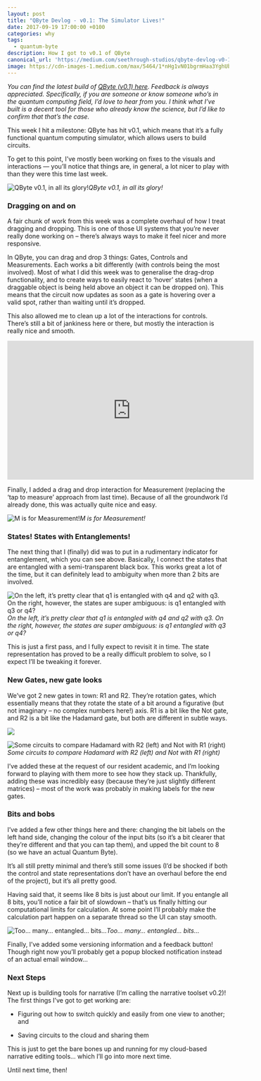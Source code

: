 ```yaml
---
layout: post
title: "QByte Devlog - v0.1: The Simulator Lives!"
date: 2017-09-19 17:00:00 +0100
categories: why
tags:
  - quantum-byte
description: How I got to v0.1 of QByte
canonical_url: 'https://medium.com/seethrough-studios/qbyte-devlog-v0-1-the-simulator-lives-5daf39c52b44'
image: https://cdn-images-1.medium.com/max/5464/1*nHg1vN01bgrmHaa3YghUbQ@2x.png
---
```


*You can find the latest build of [QByte (v0.1) here](https://developer.cloud.unity3d.com/share/WJDRbh7rhz/). Feedback is always appreciated. Specifically, if you are someone or know someone who’s in the quantum computing field, I’d love to hear from you. I think what I’ve built is a decent tool for those who already know the science, but I’d like to confirm that that’s the case.*

This week I hit a milestone: QByte has hit v0.1, which means that it’s a fully functional quantum computing simulator, which allows users to build circuits.

To get to this point, I’ve mostly been working on fixes to the visuals and interactions — you’ll notice that things are, in general, a lot nicer to play with than they were this time last week.

![QByte v0.1, in all its glory!](https://cdn-images-1.medium.com/max/5464/1*nHg1vN01bgrmHaa3YghUbQ@2x.png)*QByte v0.1, in all its glory!*

### Dragging on and on

A fair chunk of work from this week was a complete overhaul of how I treat dragging and dropping. This is one of those UI systems that you’re never really done working on – there’s always ways to make it feel nicer and more responsive.

In QByte, you can drag and drop 3 things: Gates, Controls and Measurements. Each works a bit differently (with controls being the most involved). Most of what I did this week was to generalise the drag-drop functionality, and to create ways to easily react to ‘hover’ states (when a draggable object is being held above an object it can be dropped on). This means that the circuit now updates as soon as a gate is hovering over a valid spot, rather than waiting until it’s dropped.

This also allowed me to clean up a lot of the interactions for controls. There’s still a bit of jankiness here or there, but mostly the interaction is really nice and smooth.

<center><iframe width="560" height="315" src="https://www.youtube.com/embed/u0nnn_4ZKGs" frameborder="0" allowfullscreen></iframe></center>

Finally, I added a drag and drop interaction for Measurement (replacing the ‘tap to measure’ approach from last time). Because of all the groundwork I’d already done, this was actually quite nice and easy.

![M is for Measurement!](https://cdn-images-1.medium.com/max/3618/1*4YCz1EgeUYzdy8ob84doWA@2x.jpeg)*M is for Measurement!*

### States! States with Entanglements!

The next thing that I (finally) did was to put in a rudimentary indicator for entanglement, which you can see above. Basically, I connect the states that are entangled with a semi-transparent black box. This works great a lot of the time, but it can definitely lead to ambiguity when more than 2 bits are involved.

![On the left, it’s pretty clear that q1 is entangled with q4 and q2 with q3. On the right, however, the states are super ambiguous: is q1 entangled with q3 or q4?](https://cdn-images-1.medium.com/max/3732/1*9lgiClRITaecJKaXNQOPIg@2x.jpeg)*On the left, it’s pretty clear that q1 is entangled with q4 and q2 with q3. On the right, however, the states are super ambiguous: is q1 entangled with q3 or q4?*

This is just a first pass, and I fully expect to revisit it in time. The state representation has proved to be a really difficult problem to solve, so I expect I’ll be tweaking it forever.

### New Gates, new gate looks

We’ve got 2 new gates in town: R1 and R2. They’re rotation gates, which essentially means that they rotate the state of a bit around a figurative (but not imaginary – no complex numbers here!) axis. R1 is a bit like the Not gate, and R2 is a bit like the Hadamard gate, but both are different in subtle ways.

![](https://cdn-images-1.medium.com/max/4630/1*CU6XNVx38WEUTzPs537qoA@2x.jpeg)

![Some circuits to compare Hadamard with R2 (left) and Not with R1 (right)](https://cdn-images-1.medium.com/max/4640/1*rqXBdCihzg4i3gWoMv9wDQ@2x.jpeg)*Some circuits to compare Hadamard with R2 (left) and Not with R1 (right)*

I’ve added these at the request of our resident academic, and I’m looking forward to playing with them more to see how they stack up. Thankfully, adding these was incredibly easy (because they’re just slightly different matrices) – most of the work was probably in making labels for the new gates.

### Bits and bobs

I’ve added a few other things here and there: changing the bit labels on the left hand side, changing the colour of the input bits (so it’s a bit clearer that they’re different and that you can tap them), and upped the bit count to 8 (so we have an actual Quantum Byte).

It’s all still pretty minimal and there’s still some issues (I’d be shocked if both the control and state representations don’t have an overhaul before the end of the project), but it’s all pretty good.

Having said that, it seems like 8 bits is just about our limit. If you entangle all 8 bits, you’ll notice a fair bit of slowdown – that’s us finally hitting our computational limits for calculation. At some point I’ll probably make the calculation part happen on a separate thread so the UI can stay smooth.

![Too… many… entangled… bits…](https://cdn-images-1.medium.com/max/5464/1*S1mcLRV6gCKbBvWbwt93qA@2x.jpeg)*Too… many… entangled… bits…*

Finally, I’ve added some versioning information and a feedback button! Though right now you’ll probably get a popup blocked notification instead of an actual email window…

### Next Steps

Next up is building tools for narrative (I’m calling the narrative toolset v0.2)! The first things I’ve got to get working are:

* Figuring out how to switch quickly and easily from one view to another; and

* Saving circuits to the cloud and sharing them

This is just to get the bare bones up and running for my cloud-based narrative editing tools… which I’ll go into more next time.

Until next time, then!
